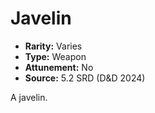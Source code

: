 # Javelin

- **Rarity:** Varies
- **Type:** Weapon
- **Attunement:** No
- **Source:** 5.2 SRD (D&D 2024)

A javelin.
